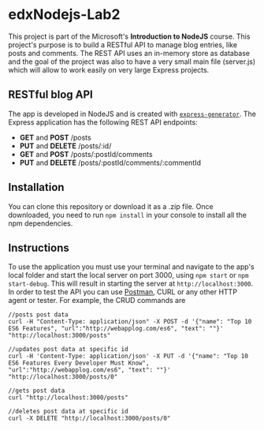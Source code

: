# edxNodejs-Lab2


This project is part of the Microsoft's __Introduction to NodeJS__ course. This project's purpose is to build a RESTful API to manage blog entries, like posts and comments. The REST API uses an in-memory store as database and the goal of the project was also to have a very small main file (server.js) which will allow to work easily on very large Express projects.

## RESTful blog API

The app is developed in NodeJS and is created with [`express-generator`](https://expressjs.com/en/starter/generator.html).
The Express application has the following REST API endpoints:

- __GET__ and __POST__ /posts
- __PUT__ and __DELETE__ /posts/:id/
- __GET__ and __POST__ /posts/:postId/comments
- __PUT__ and __DELETE__ /posts/:postId/comments/:commentId

## Installation

You can clone this repository or download it as a .zip file.
Once downloaded, you need to run `npm install` in your console to install all the npm dependencies.

## Instructions

To use the application you must use your terminal and navigate to the app's local folder and start the local server on port 3000, using `npm start` or `npm start-debug`. This will result in starting the server at `http://localhost:3000`.
In order to test the API you can use [Postman](https://www.getpostman.com/), CURL or any other HTTP agent or tester. For example, the CRUD commands are
```
//posts post data
curl -H "Content-Type: application/json" -X POST -d '{"name": "Top 10 ES6 Features", "url":"http://webapplog.com/es6", "text": ""}'  "http://localhost:3000/posts"

//updates post data at specific id
curl -H 'Content-Type: application/json' -X PUT -d '{"name": "Top 10 ES6 Features Every Developer Must Know", "url":"http://webapplog.com/es6", "text": ""}' "http://localhost:3000/posts/0"

//gets post data
curl "http://localhost:3000/posts"

//deletes post data at specific id
curl -X DELETE "http://localhost:3000/posts/0"
```
